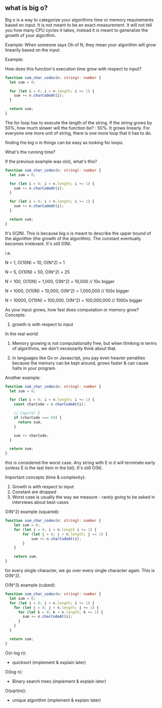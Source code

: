 ## what is big o?

Big o is a way to categorize your algorithms time or memory
requirements based on input. It is not meant to be an exact
measurement. It will not tell you how many CPU cycles it takes,
instead it is meant to generalize the growth of your algorithm.

Example:
When someone says Oh of N, they mean your algorithm will grow
linearily based on the input.

Example:

How does this function's execution time grow with respect to input?

```ts
function sum_char_codes(n: string): number {
  let sum = 0;

  for (let i = 0; i < n.length; i += 1) {
    sum += n.charCodeAt(i);
  }

  return sum;
}
```

The for loop has to execute the length of the string. If the
string grows by 50%, how much slower will the function be? : 50%.
It grows linearly. For everyone one more unit of string, there is
one more loop that it has to do.

finding the big o in things can be easy as looking for loops.

What's the running time?

If the previous example was o(n), what's this?

```ts
function sum_char_codes(n: string): number {
  let sum = 0;

  for (let i = 0; i < n.length; i += 1) {
    sum += n.charCodeAt(i);
  }

  for (let i = 0; i < n.length; i += 1) {
    sum += n.charCodeAt(i);
  }

  return sum;
}
```

It's 0(2N). This is because big o is meant to describe the upper
bound of the algorithm (the growth of the algorithm). The constant
eventually becomes irrelevant. It's still 0(N).

i.e.

N = 1, O(10N) = 10, O(N^2) = 1

N = 5, O(10N) = 50, O(N^2) = 25

N = 100, O(10N) = 1,000, O(N^2) = 10,000 // 10x bigger

N = 1000, O(10N) = 10,000, O(N^2) = 1,000,000 // 100x bigger

N = 10000, O(10N) = 100,000, O(N^2) = 100,000,000 // 1000x bigger

As your input grows, how fast does computation or memory grow?
Concepts:

1. growth is with respect to input

In the real world:

1. Memory growing is not computationally free, but when thinking
   in terms of algorithms, we don't necessarily think about that.

2. In languages like Go or Javascript, you pay even heavier
   penalties because the memory can be kept around, grows
   faster & can cause halts in your program.

Another example:

```ts
function sum_char_codes(n: string): number {
  let sum = 0;

  for (let i = 0; i < n.length; i += 1) {
    const charCode = n.charCodeAt(i);

    // Capital E
    if (charCode === 69) {
      return sum;
    }

    sum += charCode;
  }

  return sum;
}
```

this is considered the worst case. Any string with E in it
will terminate early (unless E is the last item in the list).
It's still O(N).

Important concepts (time & complexity):

1. Growth is with respect to input
2. Constant are dropped
3. Worst case is usually the way we measure - rarely going to be asked in interviews about best cases

O(N^2) example (squared):

```ts
function sum_char_codes(n: string): number {
    let sum = 0;
    for (let i = 0; i < n.length i += 1) {
        for (let j = 0; j < n.length; j += 1) {
            sum += n.charCodeAt(i);
        }
    }

    return sum;
}
```

for every single character, we go over every single character again. This is O(N^2).

O(N^3) example (cubed):

```ts
function sum_char_codes(n: string): number {
  let sum = 0;
  for (let i = 0; i < n.length; i += 1) {
    for (let j = 0; j < n.length; j += 1) {
      for (let k = 0; k < n.length; k += 1) {
        sum += n.charCodeAt(i);
      }
    }
  }

  return sum;
}
```

O(n log n):
* quicksort (implement & explain later)


O(log n):
* Binary search trees (implement & explain later)


O(sqrt(n)):
* unique algorithm (implement & explain later)